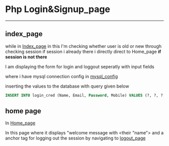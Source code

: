 # Php Login&Signup_page
___

## index_page

while in  [Index_page](https://shorturl.at/DJ579) in this I'm checking whether user is old or new through checking session if session i already there i directly direct to Home_page 
**if session is not there**

I am displaying the form for login and loggout seperatly with input fields

where i have mysql connection config in [mysql_config](https://shorturl.at/wPQ49)

inserting the values to the database with query given below 

```sql
INSERT INTO login_cred (Name, Email, Password, Mobile) VALUES (?, ?, ?, ?);

```

## home page 

In [Home_page](https://shorturl.at/awDN1)

In this page where it displays "welcome message with <their "name"> and a anchor tag for logging out the session by navigating to [logout_page](https://shorturl.at/hotA4)
